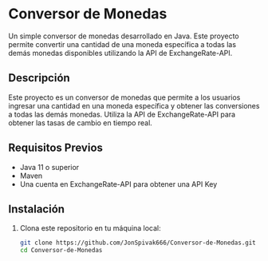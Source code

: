 # Conversor de Monedas

Un simple conversor de monedas desarrollado en Java. Este proyecto permite convertir una cantidad de una moneda específica a todas las demás monedas disponibles utilizando la API de ExchangeRate-API.

## Descripción

Este proyecto es un conversor de monedas que permite a los usuarios ingresar una cantidad en una moneda específica y obtener las conversiones a todas las demás monedas. Utiliza la API de ExchangeRate-API para obtener las tasas de cambio en tiempo real.

## Requisitos Previos

- Java 11 o superior
- Maven
- Una cuenta en ExchangeRate-API para obtener una API Key

## Instalación

1. Clona este repositorio en tu máquina local:
   ```sh
   git clone https://github.com/JonSpivak666/Conversor-de-Monedas.git
   cd Conversor-de-Monedas
